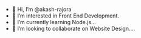 - 👋 Hi, I’m @akash-rajora
- 👀 I’m interested in Front End Development.
- 🌱 I’m currently learning Node.js...
- 💞️ I’m looking to collaborate on Website Design....

<!---
akash-rajora/akash-rajora is a ✨ special ✨ repository because its `README.md` (this file) appears on your GitHub profile.
You can click the Preview link to take a look at your changes.
--->
